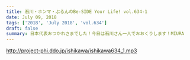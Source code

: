```yaml
---
title: 石川・ホンマ・ぶるんのBe-SIDE Your Life! vol.634-1
date: July 09, 2018
tags: ['2018', 'July 2018', 'vol.634']
draft: false
summary: 日本代表おつかれさまでした！今日は石川さん一人でおおくりします！MIURA
---
```


http://project-phi.ddo.jp/ishikawa/ishikawa634_1.mp3
